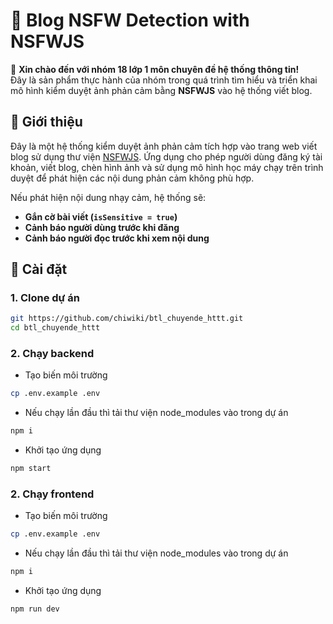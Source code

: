 # 🧠 Blog NSFW Detection with NSFWJS

👋 **Xin chào đến với nhóm 18 lớp 1 môn chuyên đề hệ thống thông tin!**  
Đây là sản phẩm thực hành của nhóm trong quá trình tìm hiểu và triển khai mô hình kiểm duyệt ảnh phản cảm bằng **NSFWJS** vào hệ thống viết blog.

## 📌 Giới thiệu

Đây là một hệ thống kiểm duyệt ảnh phản cảm tích hợp vào trang web viết blog sử dụng thư viện [NSFWJS](https://github.com/infinitered/nsfwjs). Ứng dụng cho phép người dùng đăng ký tài khoản, viết blog, chèn hình ảnh và sử dụng mô hình học máy chạy trên trình duyệt để phát hiện các nội dung phản cảm không phù hợp.

Nếu phát hiện nội dung nhạy cảm, hệ thống sẽ:

- **Gắn cờ bài viết (`isSensitive = true`)**
- **Cảnh báo người dùng trước khi đăng**
- **Cảnh báo người đọc trước khi xem nội dung**

## 🚀 Cài đặt

### 1. Clone dự án

```bash
git https://github.com/chiwiki/btl_chuyende_httt.git
cd btl_chuyende_httt
```

### 2. Chạy backend

- Tạo biến môi trường

```bash
cp .env.example .env
```

- Nếu chạy lần đầu thì tải thư viện node_modules vào trong dự án

```bash
npm i
```

- Khởi tạo ứng dụng

```bash
npm start
```

### 2. Chạy frontend

- Tạo biến môi trường

```bash
cp .env.example .env
```

- Nếu chạy lần đầu thì tải thư viện node_modules vào trong dự án

```bash
npm i
```

- Khởi tạo ứng dụng

```bash
npm run dev
```
